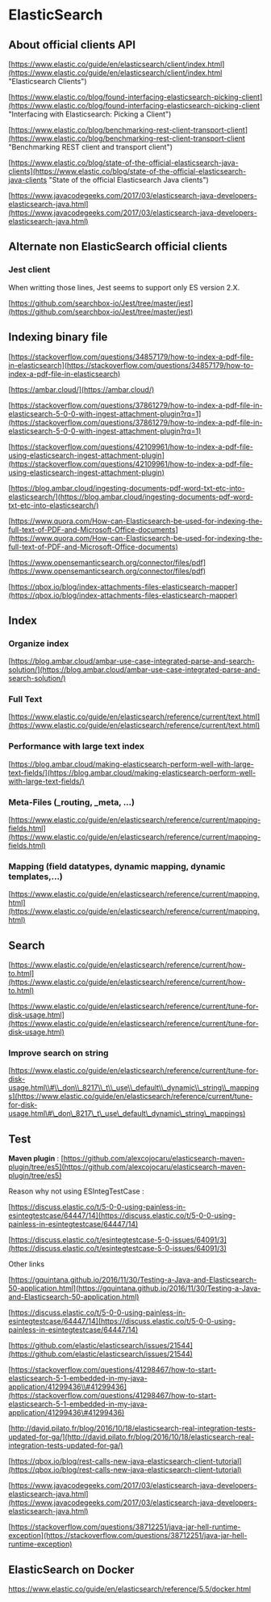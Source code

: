 # ElasticSearch

## About official clients API

[https://www.elastic.co/guide/en/elasticsearch/client/index.html](https://www.elastic.co/guide/en/elasticsearch/client/index.html "Elasticsearch Clients")

[https://www.elastic.co/blog/found-interfacing-elasticsearch-picking-client](https://www.elastic.co/blog/found-interfacing-elasticsearch-picking-client "Interfacing with Elasticsearch: Picking a Client")

[https://www.elastic.co/blog/benchmarking-rest-client-transport-client](https://www.elastic.co/blog/benchmarking-rest-client-transport-client "Benchmarking REST client and transport client")

[https://www.elastic.co/blog/state-of-the-official-elasticsearch-java-clients](https://www.elastic.co/blog/state-of-the-official-elasticsearch-java-clients "State of the official Elasticsearch Java clients")

[https://www.javacodegeeks.com/2017/03/elasticsearch-java-developers-elasticsearch-java.html](https://www.javacodegeeks.com/2017/03/elasticsearch-java-developers-elasticsearch-java.html)

## Alternate non ElasticSearch official clients

### Jest client

When writting those lines, Jest seems to support only ES version 2.X.

[https://github.com/searchbox-io/Jest/tree/master/jest](https://github.com/searchbox-io/Jest/tree/master/jest)

## Indexing binary file

[https://stackoverflow.com/questions/34857179/how-to-index-a-pdf-file-in-elasticsearch](https://stackoverflow.com/questions/34857179/how-to-index-a-pdf-file-in-elasticsearch)

[https://ambar.cloud/](https://ambar.cloud/)

[https://stackoverflow.com/questions/37861279/how-to-index-a-pdf-file-in-elasticsearch-5-0-0-with-ingest-attachment-plugin?rq=1](https://stackoverflow.com/questions/37861279/how-to-index-a-pdf-file-in-elasticsearch-5-0-0-with-ingest-attachment-plugin?rq=1)

[https://stackoverflow.com/questions/42109961/how-to-index-a-pdf-file-using-elasticsearch-ingest-attachment-plugin](https://stackoverflow.com/questions/42109961/how-to-index-a-pdf-file-using-elasticsearch-ingest-attachment-plugin)

[https://blog.ambar.cloud/ingesting-documents-pdf-word-txt-etc-into-elasticsearch/](https://blog.ambar.cloud/ingesting-documents-pdf-word-txt-etc-into-elasticsearch/)

[https://www.quora.com/How-can-Elasticsearch-be-used-for-indexing-the-full-text-of-PDF-and-Microsoft-Office-documents](https://www.quora.com/How-can-Elasticsearch-be-used-for-indexing-the-full-text-of-PDF-and-Microsoft-Office-documents)

[https://www.opensemanticsearch.org/connector/files/pdf](https://www.opensemanticsearch.org/connector/files/pdf)

[https://qbox.io/blog/index-attachments-files-elasticsearch-mapper](https://qbox.io/blog/index-attachments-files-elasticsearch-mapper)

## Index

### Organize index

[https://blog.ambar.cloud/ambar-use-case-integrated-parse-and-search-solution/](https://blog.ambar.cloud/ambar-use-case-integrated-parse-and-search-solution/)

### Full Text

[https://www.elastic.co/guide/en/elasticsearch/reference/current/text.html](https://www.elastic.co/guide/en/elasticsearch/reference/current/text.html)

### Performance with large text index

[https://blog.ambar.cloud/making-elasticsearch-perform-well-with-large-text-fields/](https://blog.ambar.cloud/making-elasticsearch-perform-well-with-large-text-fields/)

### Meta-Files \(\_routing, \_meta, ...\)

[https://www.elastic.co/guide/en/elasticsearch/reference/current/mapping-fields.html](https://www.elastic.co/guide/en/elasticsearch/reference/current/mapping-fields.html)

### Mapping \(field datatypes, dynamic mapping, dynamic templates,...\)

[https://www.elastic.co/guide/en/elasticsearch/reference/current/mapping.html](https://www.elastic.co/guide/en/elasticsearch/reference/current/mapping.html)

## Search

[https://www.elastic.co/guide/en/elasticsearch/reference/current/how-to.html](https://www.elastic.co/guide/en/elasticsearch/reference/current/how-to.html)

[https://www.elastic.co/guide/en/elasticsearch/reference/current/tune-for-disk-usage.html](https://www.elastic.co/guide/en/elasticsearch/reference/current/tune-for-disk-usage.html)

### Improve search on string

[https://www.elastic.co/guide/en/elasticsearch/reference/current/tune-for-disk-usage.html\\#\\_don\\_8217\\_t\\_use\\_default\\_dynamic\\_string\\_mappings](https://www.elastic.co/guide/en/elasticsearch/reference/current/tune-for-disk-usage.html\#\_don\_8217\_t\_use\_default\_dynamic\_string\_mappings)

## Test

**Maven plugin** : [https://github.com/alexcojocaru/elasticsearch-maven-plugin/tree/es5](https://github.com/alexcojocaru/elasticsearch-maven-plugin/tree/es5)

Reason why not using ESIntegTestCase :

[https://discuss.elastic.co/t/5-0-0-using-painless-in-esintegtestcase/64447/14](https://discuss.elastic.co/t/5-0-0-using-painless-in-esintegtestcase/64447/14)

[https://discuss.elastic.co/t/esintegtestcase-5-0-issues/64091/3](https://discuss.elastic.co/t/esintegtestcase-5-0-issues/64091/3)

Other links

[https://gquintana.github.io/2016/11/30/Testing-a-Java-and-Elasticsearch-50-application.html](https://gquintana.github.io/2016/11/30/Testing-a-Java-and-Elasticsearch-50-application.html)

[https://discuss.elastic.co/t/5-0-0-using-painless-in-esintegtestcase/64447/14](https://discuss.elastic.co/t/5-0-0-using-painless-in-esintegtestcase/64447/14)

[https://github.com/elastic/elasticsearch/issues/21544](https://github.com/elastic/elasticsearch/issues/21544)

[https://stackoverflow.com/questions/41298467/how-to-start-elasticsearch-5-1-embedded-in-my-java-application/41299436\\#41299436](https://stackoverflow.com/questions/41298467/how-to-start-elasticsearch-5-1-embedded-in-my-java-application/41299436\#41299436)

[http://david.pilato.fr/blog/2016/10/18/elasticsearch-real-integration-tests-updated-for-ga/](http://david.pilato.fr/blog/2016/10/18/elasticsearch-real-integration-tests-updated-for-ga/)

[https://qbox.io/blog/rest-calls-new-java-elasticsearch-client-tutorial](https://qbox.io/blog/rest-calls-new-java-elasticsearch-client-tutorial)

[https://www.javacodegeeks.com/2017/03/elasticsearch-java-developers-elasticsearch-java.html](https://www.javacodegeeks.com/2017/03/elasticsearch-java-developers-elasticsearch-java.html)

[https://stackoverflow.com/questions/38712251/java-jar-hell-runtime-exception](https://stackoverflow.com/questions/38712251/java-jar-hell-runtime-exception)

## ElasticSearch on Docker

https://www.elastic.co/guide/en/elasticsearch/reference/5.5/docker.html

